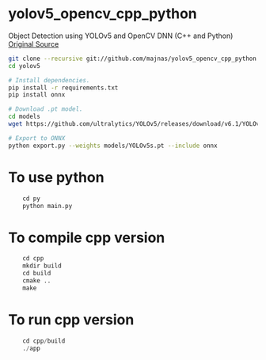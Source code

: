 
# yolov5_opencv_cpp_python
Object Detection using YOLOv5 and OpenCV DNN (C++ and Python)
[Original Source](https://learnopencv.com/object-detection-using-yolov5-and-opencv-dnn-in-c-and-python/)


```bash
git clone --recursive git://github.com/majnas/yolov5_opencv_cpp_python.git
cd yolov5

# Install dependencies.
pip install -r requirements.txt
pip install onnx

# Download .pt model.
cd models
wget https://github.com/ultralytics/YOLOv5/releases/download/v6.1/YOLOv5s.pt

# Export to ONNX
python export.py --weights models/YOLOv5s.pt --include onnx
```


# To use python
```python
    cd py
    python main.py
```


# To compile cpp version
```python
    cd cpp
    mkdir build
    cd build
    cmake ..
    make     
```

# To run cpp version
```python    
    cd cpp/build
    ./app
```
